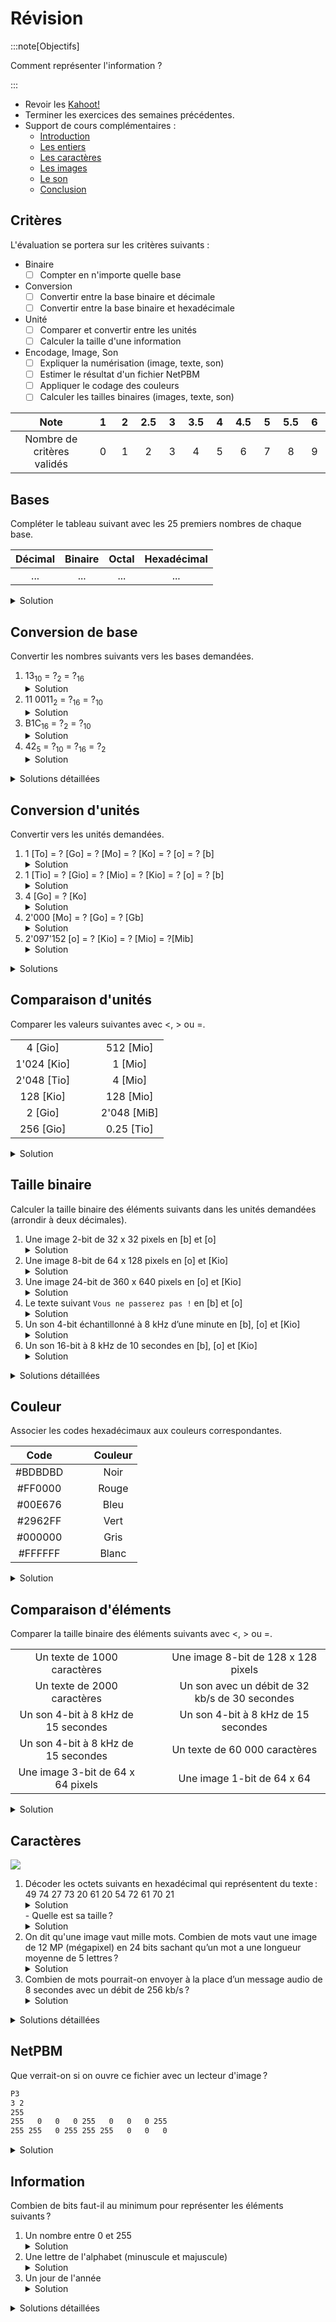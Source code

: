 # Révision

:::note[Objectifs]

Comment représenter l'information ?

:::

- Revoir les [Kahoot!](https://create.kahoot.it/course/31335d87-0967-4506-ab05-032241714e52)
- Terminer les exercices des semaines précédentes.
- Support de cours complémentaires :
  - [Introduction](https://apprendre.modulo-info.ch/rep-info/intro.html)
  - [Les entiers](https://apprendre.modulo-info.ch/rep-info/entiers.html)
  - [Les caractères](https://apprendre.modulo-info.ch/rep-info/caracteres.html)
  - [Les images](https://apprendre.modulo-info.ch/rep-info/images.html)
  - [Le son](https://apprendre.modulo-info.ch/rep-info/son.html)
  - [Conclusion](https://apprendre.modulo-info.ch/rep-info/conclusion.html)

## Critères

L'évaluation se portera sur les critères suivants :

- Binaire
  - [ ] Compter en n'importe quelle base
- Conversion
  - [ ] Convertir entre la base binaire et décimale
  - [ ] Convertir entre la base binaire et hexadécimale
- Unité
  - [ ] Comparer et convertir entre les unités
  - [ ] Calculer la taille d'une information
- Encodage, Image, Son
  - [ ] Expliquer la numérisation (image, texte, son)
  - [ ] Estimer le résultat d'un fichier NetPBM
  - [ ] Appliquer le codage des couleurs
  - [ ] Calculer les tailles binaires (images, texte, son)

|            Note            | &nbsp;1&nbsp; | &nbsp;2&nbsp; | 2.5 | &nbsp;3&nbsp; | 3.5 | &nbsp;4&nbsp; | 4.5 | &nbsp;5&nbsp; | 5.5 | &nbsp;6&nbsp; |
| :------------------------: | :-----------: | :-----------: | :-: | :-----------: | :-: | :-----------: | :-: | :-----------: | :-: | :-----------: |
| Nombre de critères validés |       0       |       1       |  2  |       3       |  4  |       5       |  6  |       7       |  8  |       9       |

## Bases

Compléter le tableau suivant avec les 25 premiers nombres de chaque base.

| Décimal | Binaire | Octal | Hexadécimal |
| :-----: | :-----: | :---: | :---------: |
|   ...   |   ...   |  ...  |     ...     |

<details>
  <summary>Solution</summary>
    | Décimal | Binaire | Octal | Hexadécimal |
    | :-----: | :-----: | :---: | :---------: |
    |    0    |    0    |   0   |      0      |
    |    1    |    1    |   1   |      1      |
    |    2    |   10    |   2   |      2      |
    |    3    |   11    |   3   |      3      |
    |    4    |   100   |   4   |      4      |
    |    5    |   101   |   5   |      5      |
    |    6    |   110   |   6   |      6      |
    |    7    |   111   |   7   |      7      |
    |    8    |  1 000  |  10   |      8      |
    |    9    |  1 001  |  11   |      9      |
    |   10    |  1 010  |  12   |      A      |
    |   11    |  1 011  |  13   |      B      |
    |   12    |  1 100  |  14   |      C      |
    |   13    |  1 101  |  15   |      D      |
    |   14    |  1 110  |  16   |      E      |
    |   15    |  1 111  |  17   |      F      |
    |   16    | 10 000  |  20   |     10      |
    |   17    | 10 001  |  21   |     11      |
    |   18    | 10 010  |  22   |     12      |
    |   19    | 10 011  |  23   |     13      |
    |   20    | 10 100  |  24   |     14      |
    |   21    | 10 101  |  25   |     15      |
    |   22    | 10 110  |  26   |     16      |
    |   23    | 10 111  |  27   |     17      |
    |   24    | 11 000  |  30   |     18      |
</details>

## Conversion de base

Convertir les nombres suivants vers les bases demandées.

1. 13<sub>10</sub> = ?<sub>2</sub> = ?<sub>16</sub>
   <details><summary>Solution</summary>13<sub>10</sub> = 1101<sub>2</sub> = D<sub>16</sub></details>
2. 11 0011<sub>2</sub> = ?<sub>16</sub> = ?<sub>10</sub>
   <details><summary>Solution</summary>11 0011<sub>2</sub> = 33<sub>16</sub> = 51<sub>10</sub></details>
3. B1C<sub>16</sub> = ?<sub>2</sub> = ?<sub>10</sub>
   <details><summary>Solution</summary>B1C<sub>16</sub> = 1011 0001 1100<sub>2</sub> = 2'844<sub>10</sub></details>
4. 42<sub>5</sub> = ?<sub>10</sub> = ?<sub>16</sub> = ?<sub>2</sub>
   <details><summary>Solution</summary>42<sub>5</sub> = 22<sub>10</sub> = 16<sub>16</sub> = 1 0110<sub>2</sub></details>

<details>
  <summary>Solutions détaillées</summary>
    1. - Décimal &rarr; Binaire : 13<sub>10</sub> = 8 + 4 + 1 = 1 &times; 2<sup>3</sup> + 1 &times; 2<sup>2</sup> + 0 &times; 2<sup>1</sup> + 1 &times; 2<sup>0</sup> = 1101<sub>2</sub>
       - Binaire &rarr; Hexadécimal : 1101<sub>2</sub> = D<sub>16</sub>
    2. - Binaire &rarr; Hexadécimal : 11 0011<sub>2</sub> = 33<sub>16</sub>
       - Hexadécimal &rarr; Décimal : 33<sub>16</sub> = 3 &times; 16<sup>1</sup> + 3 &times; 16<sup>0</sup> = 51<sub>10</sub>
    3. - Hexadécimal &rarr; Binaire : B1C<sub>16</sub> = 1011 0001 1100<sub>2</sub> 
       - Hexadécimal &rarr; Décimal : B1C<sub>16</sub> = 11 &times; 16<sup>2</sup> + 1 &times; 16<sup>1</sup> + 12 &times; 16<sup>0</sup> = 2'844<sub>10</sub>
    4. - Base 5 &rarr; Décimal : 42<sub>5</sub> = 4 &times; 5<sup>1</sup> + 2 &times; 5<sup>0</sup> = 22<sub>10</sub>
       - Décimal &rarr; Binaire : 22<sub>10</sub> = 16 + 4 + 2 = 1 &times; 2<sup>4</sup> + 1 &times; 2<sup>2</sup> + 1 &times; 2<sup>1</sup> = 1 0110<sub>2</sub>
       - Binaire &rarr; Hexadécimal : 1 0110<sub>2</sub> = 16<sub>16</sub>
</details>

## Conversion d'unités

Convertir vers les unités demandées.

1. 1 [To] = ? [Go] = ? [Mo] = ? [Ko] = ? [o] = ? [b]
   <details><summary>Solution</summary>1 [To] = 1'000 [Go] = 1'000'000 [Mo] = 1'000'000'000 [Ko] = 1'000'000'000'000 [o] = 8'000'000'000'000 [b]</details>
2. 1 [Tio] = ? [Gio] = ? [Mio] = ? [Kio] = ? [o] = ? [b]
   <details><summary>Solution</summary>1 [Tio] = 1'024 [Gio] = 1'048'576 [Mio] = 1'073'741'824 [Kio] = 1'099'511'627'776 [o] = 8'796'093'022'208 [b]</details>
3. 4 [Go] = ? [Ko]
   <details><summary>Solution</summary>4 [Go] = 4'000'000 [Ko]</details>
4. 2'000 [Mo] = ? [Go] = ? [Gb]
   <details><summary>Solution</summary>2'000 [Mo] = 2 [Go] = 16 [Gb]</details>
5. 2'097'152 [o] = ? [Kio] = ? [Mio] = ?[Mib]
   <details><summary>Solution</summary>2'097'152 [o] = 2'048 [Kio] = 2 [Mio] = 16 [Mib]</details>

<details>
  <summary>Solutions</summary>
    1. 1 [To] = 1'000 [Go] = 1'000'000 [Mo] = 1'000'000'000 [Ko] = 1'000'000'000'000 [o] = 8'000'000'000'000 [b]
    2. 1 [Tio] = 1'024 [Gio] = 1'048'576 [Mio] = 1'073'741'824 [Kio] = 1'099'511'627'776 [o] = 8'796'093'022'208 [b]
    3. 4 [Go] = 4'000'000 [Ko]
    4. 2'000 [Mo] = 2 [Go] = 16 [Gb]
    5. 2'097'152 [o] = 2'048 [Kio] = 2 [Mio] = 16 [Mib]
</details>

## Comparaison d'unités

Comparer les valeurs suivantes avec \<, > ou =.

|             |                          |             |
| :---------: | :----------------------: | :---------: |
|   4 [Gio]   | &nbsp;&nbsp;&nbsp;&nbsp; |  512 [Mio]  |
| 1'024 [Kio] |                          |   1 [Mio]   |
| 2'048 [Tio] |                          |   4 [Mio]   |
|  128 [Kio]  |                          |  128 [Mio]  |
|   2 [Gio]   |                          | 2'048 [MiB] |
|  256 [Gio]  |                          | 0.25 [Tio]  |

<details>
  <summary>Solution</summary>
    |             |     |             |
    | :---------: | :-: | :---------: |
    |   4 [Gio]   |  >  |  512 [Mio]  |
    | 1'024 [Kio] |  =  |   1 [Mio]   |
    | 2'048 [Tio] |  >  |   4 [Mio]   |
    |  128 [Kio]  |  \<  |  128 [Mio]  |
    |   2 [Gio]   |  =  | 2'048 [MiB] |
    |  256 [Gio]  |  =  | 0.25 [Tio]  |
</details>

## Taille binaire

Calculer la taille binaire des éléments suivants dans les unités demandées (arrondir à deux décimales).

1. Une image 2-bit de 32 x 32 pixels en [b] et [o]
   <details><summary>Solution</summary>2'048 [b] = 256 [o]</details>
2. Une image 8-bit de 64 x 128 pixels en [o] et [Kio]
   <details><summary>Solution</summary>8'192 [o] = 8 [Kio]</details>
3. Une image 24-bit de 360 x 640 pixels en [o] et [Kio]
   <details><summary>Solution</summary>691'200 [o] = 675 [Kio]</details>
4. Le texte suivant `Vous ne passerez pas !` en [b] et [o]
   <details><summary>Solution</summary>176 [b] = 22 [o]</details>
5. Un son 4-bit échantillonné à 8 kHz d’une minute en [b], [o] et [Kio]
   <details><summary>Solution</summary>1'920'000 [b] = 240'000 [o] = 234,38 [Kio]</details>
6. Un son 16-bit à 8 kHz de 10 secondes en [b], [o] et [Kio]
   <details><summary>Solution</summary>1'280'000 [b] = 160'000 [o] = 156,25 [Kio]</details>

<details>
  <summary>Solutions détaillées</summary>
    1. 32 x 32 x 2 = 2'048 [b] = 256 [o]
    2. 64 x 128 x 8 = 65'536 [b] = 8'192 [o] = 8 [Kio]
    3. 360 x 640 x 24 = 5'529'600 [b] = 691'200 [o] = 675 [Kio]
    4. 22 x 8 = 176 [b] = 22 [o]
    5. 4 x 8'000 x 60 = 1'920'000 [b] = 240'000 [o] = 234,38 [Kio]
    6. 16 x 8'000 x 10 = 1'280'000 [b] = 160'000 [o] = 156,25 [Kio]
</details>

## Couleur

Associer les codes hexadécimaux aux couleurs correspondantes.

|  Code   | &nbsp;&nbsp;&nbsp;&nbsp; | Couleur |
| :-----: | :----------------------: | :-----: |
| #BDBDBD |                          |  Noir   |
| #FF0000 |                          |  Rouge  |
| #00E676 |                          |  Bleu   |
| #2962FF |                          |  Vert   |
| #000000 |                          |  Gris   |
| #FFFFFF |                          |  Blanc  |

<details>
  <summary>Solution</summary>
    - #BDBDBD : Gris
    - #FF0000 : Rouge
    - #00E676 : Vert
    - #2962FF : Bleu
    - #000000 : Noir
    - #FFFFFF : Blanc
</details>

## Comparaison d'éléments

Comparer la taille binaire des éléments suivants avec \<, > ou =.

|                                     |                          |                                                |
| :---------------------------------: | :----------------------: | :--------------------------------------------: |
|     Un texte de 1000 caractères     | &nbsp;&nbsp;&nbsp;&nbsp; |      Une image 8-bit de 128 x 128 pixels       |
|     Un texte de 2000 caractères     |                          | Un son avec un débit de 32 kb/s de 30 secondes |
| Un son 4-bit à 8 kHz de 15 secondes |                          |      Un son 4-bit à 8 kHz de 15 secondes       |
| Un son 4-bit à 8 kHz de 15 secondes |                          |         Un texte de 60 000 caractères          |
|  Une image 3-bit de 64 x 64 pixels  |                          |           Une image 1-bit de 64 x 64           |

<details>
  <summary>Solution</summary>
    |                                     |     |                                                |
    | :---------------------------------: | :-: | :--------------------------------------------: |
    |     Un texte de 1000 caractères     | \<  |      Une image 8-bit de 128 x 128 pixels       |
    |     Un texte de 2000 caractères     | \<  | Un son avec un débit de 32 kb/s de 30 secondes |
    | Un son 8-bit à 8 kHz de 15 secondes |  >  |      Un son 4-bit à 8 kHz de 15 secondes       |
    | Un son 4-bit à 8 kHz de 15 secondes |  =  |         Un texte de 60 000 caractères          |
    |  Une image 3-bit de 64 x 64 pixels  |  =  |           Une image 1-bit de 64 x 64           |
</details>

## Caractères

![](https://upload.wikimedia.org/wikipedia/commons/1/1b/ASCII-Table-wide.svg)

1. Décoder les octets suivants en hexadécimal qui représentent du texte : 49 74 27 73 20 61 20 54 72 61 70 21
   <details><summary>Solution</summary>It's a Trap!</details>
   - Quelle est sa taille ?
     <details><summary>Solution</summary>12 [o]</details>
2. On dit qu'une image vaut mille mots. Combien de mots vaut une image de 12 MP (mégapixel) en 24 bits sachant qu’un mot a une longueur moyenne de 5 lettres ?
   <details><summary>Solution</summary>7'200'000 [mots]</details>
3. Combien de mots pourrait-on envoyer à la place d’un message audio de 8 secondes avec un débit de 256 kb/s ?
   <details><summary>Solution</summary>51'200 [mots]</details>

<details>
  <summary>Solutions détaillées</summary>
    1. It's a Trap! (12 [o])
      - 12 [o], car 12 caractères
    2. - 12 MP = 12'000'000 pixels
      - 12'000'000 [px] x 24 [b] = 36'000'000 [o] (288'000'000 [b])
      - 36'000'000 [o] = 36'000'000 [caractères]
      - 36'000'000 [caractères] / 5 [caractères/mot] = 7'200'000 [mots]
    3. - 8 [s] x 256'000 [b/s] = 2'048'000 [b] = 256'000 [o]
      - 256'000 [o] = 256'000 [caractères]
      - 256'000 [caractères] / 5 [caractères/mot] = 51'200 [mots]
</details>

## NetPBM

Que verrait-on si on ouvre ce fichier avec un lecteur d'image ?

```txt title="image.ppm"
P3
3 2
255
255   0   0   0 255   0   0   0 255
255 255   0 255 255 255   0   0   0
```

<details>
  <summary>Solution</summary>
    ![](https://upload.wikimedia.org/wikipedia/commons/5/57/Tiny6pixel.png)
</details>

## Information

Combien de bits faut-il au minimum pour représenter les éléments suivants ?

1. Un nombre entre 0 et 255
   <details><summary>Solution</summary>8 [b]</details>
2. Une lettre de l'alphabet (minuscule et majuscule)
   <details><summary>Solution</summary>6 [b]</details>
3. Un jour de l'année
   <details><summary>Solution</summary>9 [b]</details>

<details>
  <summary>Solutions détaillées</summary>
    1. 256 valeurs possibles = 2<sup>8</sup> = 256, donc 8 [b]
    2. 26 lettres minuscules + 26 lettres majuscules = 52 caractères possibles. 2<sup>6</sup> = 64 > 52, donc 6 [b]
    3. 365 jours = 2<sup>9</sup> = 512 > 365, donc 9 [b]
</details>
